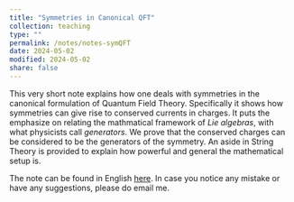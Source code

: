 ```yaml
---
title: "Symmetries in Canonical QFT"
collection: teaching
type: ""
permalink: /notes/notes-symQFT
date: 2024-05-02
modified: 2024-05-02
share: false
---
```


This very short note explains how one deals with symmetries in the canonical
formulation of Quantum Field Theory. Specifically it shows how symmetries can
give rise to conserved currents in charges. It puts the emphasize on relating
the mathmatical framework of *Lie algebras*, with what physicists call
*generators*. We prove that the conserved charges can be considered to be the
generators of the symmetry. An aside in String Theory is provided to explain how powerful and
general the mathematical setup is. 


The note can be found in English [here](http://tampi08122002.github.io/files/notes/SymQFT.pdf).
In case you notice any mistake or have any suggestions, please do email me. 